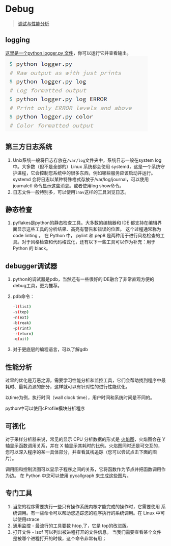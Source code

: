 # Debug

> [调试与性能分析](https://missing-semester-cn.github.io/2020/debugging-profiling/)

## logging

[这里是一个python logger.py 文件](./Debug.assets/logger.py)，你可以运行它并查看输出。
![logger.py运行](./Debug.assets/python%20logger%E8%BF%90%E8%A1%8C.png)

## 第三方日志系统

1. Unix系统一般将日志存放在`/var/log`文件夹中，系统日志一般在system log中。大多数（但不是全部的）Linux 系统都会使用 systemd，这是一个系统守护进程，它会控制您系统中的很多东西，例如哪些服务应该启动并运行。systemd 会将日志以某种特殊格式存放于/var/log/journal，可以使用 journalctl 命令显示这些消息。或者使用log show命令。
2. 日志文件一般特别多，可以使用`lnav`这样的工具浏览日志。

## 静态检查

1. pyflakes是python的静态检查工具。大多数的编辑器和 IDE 都支持在编辑界面显示这些工具的分析结果、高亮有警告和错误的位置。 这个过程通常称为 code linting 。 在 Python 中， pylint 和 pep8 是两种用于进行风格检查的工具。对于风格检查和代码格式化，还有以下一些工具可以作为补充：用于 Python 的 black。

## debugger调试器

1. python的调试器是pdb，当然还有一些很好的IDE融合了非常直观方便的debug工具，更为推荐。
2. pdb命令：

    ```bash
    -l(list)
    -s(tep)
    -n(ext)
    -b(reak)
    -p(rint)
    -r(eturn)
    -q(uit)
    ```

3. 对于更底层的编程语言，可以了解gdb

## 性能分析

过早的优化是万恶之源，需要学习性能分析和监控工具，它们会帮助找到程序中最耗时、最耗资源的部分，这样就可以有针对性的进行性能优化。

以time为例，执行时间（wall clock time），用户时间和系统时间是不同的。

python中可以使用cProfile模块分析程序

## 可视化

对于采样分析器来说，常见的显示 CPU 分析数据的形式是 [火焰图](<https://www.brendangregg.com/flamegraphs.html>)，火焰图会在 Y 轴显示函数调用关系，并在 X 轴显示其耗时的比例。火焰图同时还是可交互的，您可以深入程序的某一具体部分，并查看其栈追踪（您可以尝试点击下面的图片）。

调用图和控制流图可以显示子程序之间的关系，它将函数作为节点并把函数调用作为边。 在 Python 中您可以使用 pycallgraph 来生成这些图片。

## 专门工具

1. 当您的程序需要执行一些只有操作系统内核才能完成的操作时，它需要使用 系统调用。有一些命令可以帮助您追踪您的程序执行的系统调用。在 Linux 中可以使用strace
2. 通用监控 - 最流行的工具要数 htop,了，它是 top的改进版。
3. 打开文件 - lsof 可以列出被进程打开的文件信息。 当我们需要查看某个文件是被哪个进程打开的时候，这个命令非常有用；
